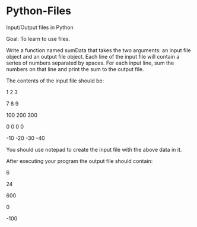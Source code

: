 # Python-Files
Input/Output files in Python 

Goal: To learn to use files.

Write a function named sumData that takes the two arguments: an input file object and an output file object. Each line of the input file will contain a series of numbers separated by spaces. For each input line, sum the numbers on that line and print the sum to the output file.

The contents of the input file should be:

1 2 3

7 8 9

100 200 300

0 0 0 0

-10 -20 -30 -40

You should use notepad to create the input file with the above data in it.

After executing your program the output file should contain:

6

24

600

0

-100

